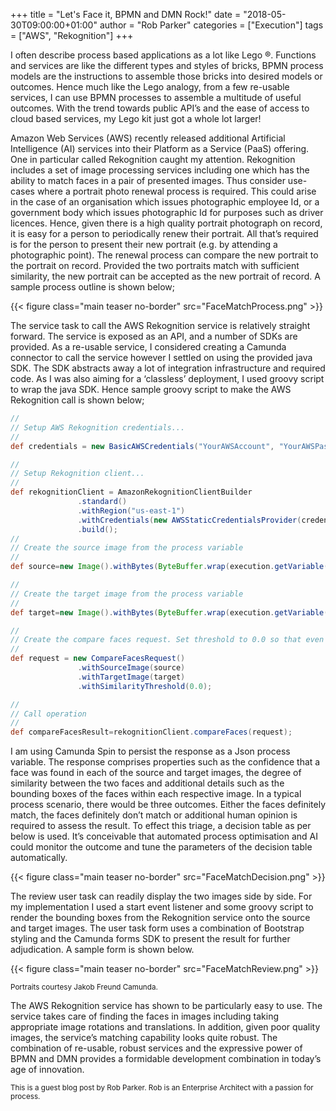 +++
title = "Let's Face it, BPMN and DMN Rock!"
date = "2018-05-30T09:00:00+01:00"
author = "Rob Parker"
categories = ["Execution"]
tags = ["AWS", "Rekognition"]
+++

I often describe process based applications as a lot like Lego ®. Functions and services are like the different types and styles of bricks, BPMN process models are the instructions to assemble those bricks into desired models or outcomes. Hence much like the Lego analogy, from a few re-usable services, I can use BPMN processes to assemble a multitude of useful outcomes. With the trend towards public API’s and the ease of access to cloud based services, my Lego kit just got a whole lot larger!

Amazon Web Services (AWS) recently released additional Artificial Intelligence (AI) services into their Platform as a Service (PaaS) offering. One in particular called Rekognition caught my attention. Rekognition includes a set of image processing services including one which has the ability to match faces in a pair of presented images. Thus consider use-cases where a portrait photo renewal process is required. This could arise in the case of an organisation which issues photographic employee Id, or a government body which issues photographic Id for purposes such as driver licences. Hence, given there is a high quality portrait photograph on record, it is easy for a person to periodically renew their portrait. All that’s required is for the person to present their new portrait (e.g. by attending a photographic point). The renewal process can compare the new portrait to the portrait on record. Provided the two portraits match with sufficient similarity, the new portrait can be accepted as the new portrait of record. A sample process outline is shown below;

{{< figure class="main teaser no-border" src="FaceMatchProcess.png" >}}

The service task to call the AWS Rekognition service is relatively straight forward. The service is exposed as an API, and a number of SDKs are provided. As a re-usable service, I considered creating a Camunda connector to call the service however I settled on using the provided java SDK. The SDK abstracts away a lot of integration infrastructure and required code. As I was also aiming for a ‘classless’ deployment, I used groovy script to wrap the java SDK. Hence sample groovy script to make the AWS Rekognition call is shown below;

```groovy
//
// Setup AWS Rekognition credentials...
//
def credentials = new BasicAWSCredentials("YourAWSAccount", "YourAWSPassword")

//
// Setup Rekognition client...
//
def rekognitionClient = AmazonRekognitionClientBuilder
               .standard()
               .withRegion("us-east-1")
               .withCredentials(new AWSStaticCredentialsProvider(credentials))
               .build();
//
// Create the source image from the process variable
//
def source=new Image().withBytes(ByteBuffer.wrap(execution.getVariable("FACE_MATCH_SOURCE_IMAGE")));

//
// Create the target image from the process variable
//
def target=new Image().withBytes(ByteBuffer.wrap(execution.getVariable("FACE_MATCH_TARGET_IMAGE")));

//
// Create the compare faces request. Set threshold to 0.0 so that even non matches return a result.
//
def request = new CompareFacesRequest()
               .withSourceImage(source)
               .withTargetImage(target)
               .withSimilarityThreshold(0.0);

//
// Call operation
//
def compareFacesResult=rekognitionClient.compareFaces(request);

```

I am using Camunda Spin to persist the response as a Json process variable. The response comprises properties such as the confidence that a face was found in each of the source and target images, the degree of similarity between the two faces and additional details such as the bounding boxes of the faces within each respective image. In a typical process scenario, there would be three outcomes. Either the faces definitely match, the faces definitely don’t match or additional human opinion is required to assess the result. To effect this triage, a decision table as per below is used. It’s conceivable that automated process optimisation and AI could monitor the outcome and tune the parameters of the decision table automatically.

{{< figure class="main teaser no-border" src="FaceMatchDecision.png" >}}

The review user task can readily display the two images side by side. For my implementation I used a start event listener and some groovy script to render the bounding boxes from the Rekognition service onto the source and target images. The user task form uses a combination of Bootstrap styling and the Camunda forms SDK to present the result for further adjudication.  A sample form is shown below.

{{< figure class="main teaser no-border" src="FaceMatchReview.png" >}}

<sub>Portraits courtesy Jakob Freund Camunda.</sub>

The AWS Rekognition service has shown to be particularly easy to use. The service takes care of finding the faces in images including taking appropriate image rotations and translations. In addition, given poor quality images, the service’s matching capability looks quite robust. The combination of re-usable, robust services and the expressive power of BPMN and DMN provides a formidable development combination in today’s age of innovation.

<sub>This is a guest blog post by Rob Parker. Rob is an Enterprise Architect with a passion for process.</sub>

